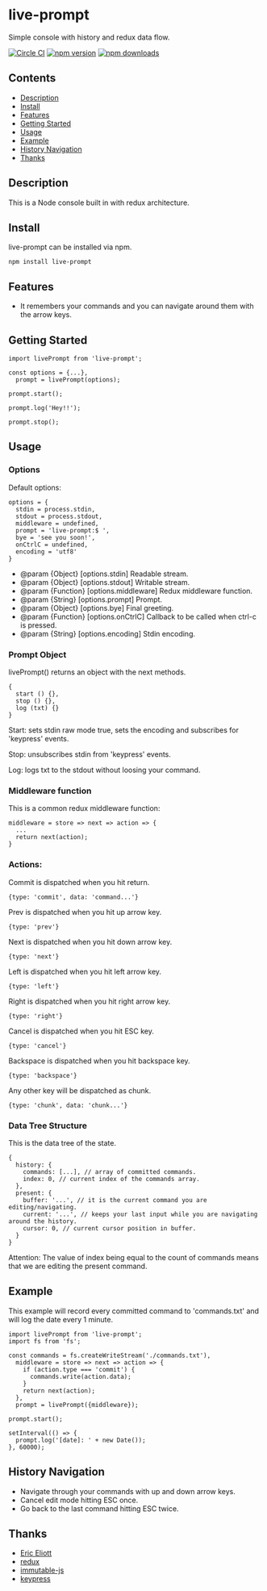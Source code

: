 # live-prompt 

Simple console with history and redux data flow.

[![Circle CI](https://circleci.com/gh/gacosta89/live-prompt.svg)](https://circleci.com/gh/gacosta89/live-prompt) [![npm version](https://img.shields.io/npm/v/live-prompt.svg?style=flat-square)](https://www.npmjs.com/package/live-prompt) [![npm downloads](https://img.shields.io/npm/dm/live-prompt.svg?style=flat-square)](https://www.npmjs.com/package/live-prompt)

## Contents

- [Description](#description)
- [Install](#install)
- [Features](#features)
- [Getting Started](#getting)
- [Usage](#usage)
- [Example](#example)
- [History Navigation](#history)
- [Thanks](#thanks)

<!-- END doctoc generated TOC please keep comment here to allow auto update -->

## Description

This is a Node console built in with redux architecture.

## Install

live-prompt can be installed via npm.

    npm install live-prompt

## Features

- It remembers your commands and you can navigate around them with the arrow keys.

## Getting Started

    import livePrompt from 'live-prompt';
    
    const options = {...},
      prompt = livePrompt(options);
    
    prompt.start();
    
    prompt.log('Hey!!');
    
    prompt.stop();

## Usage

### Options

Default options:

    options = {
      stdin = process.stdin,
      stdout = process.stdout,
      middleware = undefined,
      prompt = 'live-prompt:$ ',
      bye = 'see you soon!',
      onCtrlC = undefined,
      encoding = 'utf8'
    }

- @param {Object} [options.stdin] Readable stream.
- @param {Object} [options.stdout] Writable stream.
- @param {Function} [options.middleware] Redux middleware function.
- @param {String} [options.prompt] Prompt.
- @param {Object} [options.bye] Final greeting.
- @param {Function} [options.onCtrlC] Callback to be called when ctrl-c is pressed.
- @param {String} [options.encoding] Stdin encoding.

### Prompt Object

livePrompt() returns an object with the next methods.

    {
      start () {},
      stop () {},
      log (txt) {}
    }

Start: sets stdin raw mode true, sets the encoding and subscribes for 'keypress' events.

Stop: unsubscribes stdin from 'keypress' events.

Log: logs txt to the stdout without loosing your command.

### Middleware function

This is a common redux middleware function:

    middleware = store => next => action => {
      ...
      return next(action);
    }

### Actions:

Commit is dispatched when you hit return.

    {type: 'commit', data: 'command...'}

Prev is dispatched when you hit up arrow key.

    {type: 'prev'}

Next is dispatched when you hit down arrow key.

    {type: 'next'}

Left is dispatched when you hit left arrow key.

    {type: 'left'}

Right is dispatched when you hit right arrow key.

    {type: 'right'}

Cancel is dispatched when you hit ESC key.

    {type: 'cancel'}

Backspace is dispatched when you hit backspace key.

    {type: 'backspace'}

Any other key will be dispatched as chunk.

    {type: 'chunk', data: 'chunk...'}

### Data Tree Structure
This is the data tree of the state.

    {
      history: {
        commands: [...], // array of committed commands.
        index: 0, // current index of the commands array. 
      },
      present: {
        buffer: '...', // it is the current command you are editing/navigating.
        current: '...', // keeps your last input while you are navigating around the history.
        cursor: 0, // current cursor position in buffer.
      }
    }

Attention: The value of index being equal to the count of commands means that we are editing the present command.

## Example

This example will record every committed command to 'commands.txt' and will log the date every 1 minute.

    import livePrompt from 'live-prompt';
    import fs from 'fs';
    
    const commands = fs.createWriteStream('./commands.txt'),
      middleware = store => next => action => {
        if (action.type === 'commit') {
          commands.write(action.data);
        }
        return next(action);
      },
      prompt = livePrompt({middleware});
    
    prompt.start();
    
    setInterval(() => {
      prompt.log('[date]: ' + new Date());
    }, 60000);

## History Navigation

- Navigate through your commands with up and down arrow keys.
- Cancel edit mode hitting ESC once.
- Go back to the last command hitting ESC twice.

## Thanks

- [Eric Eliott](https://medium.com/@_ericelliott)
- [redux](https://reduxframework.com/)
- [immutable-js](https://facebook.github.io/immutable-js/)
- [keypress](https://www.npmjs.com/package/keypress)